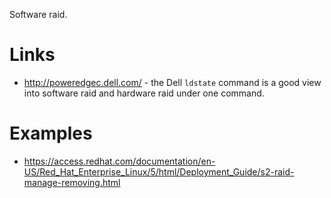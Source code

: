 Software raid.

# Links

- <http://poweredgec.dell.com/> - the Dell `ldstate` command is a good view into software raid and hardware raid under one command.

# Examples

- <https://access.redhat.com/documentation/en-US/Red_Hat_Enterprise_Linux/5/html/Deployment_Guide/s2-raid-manage-removing.html>
